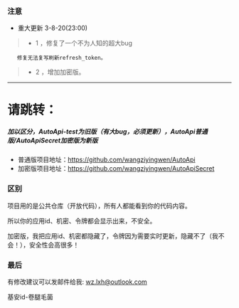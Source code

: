 ### 注意 ###
* 重大更新 3-8-20(23:00)
>- 1 ，修复了一个不为人知的超大bug

       修复无法复写刷新refresh_token。 
>- 2 ，增加加密版。
-------------------
# 请跳转：
##### 加以区分，AutoApi-test为旧版（有大bug，必须更新），AutoApi普通版/AutoApiSecret加密版为新版
* 普通版项目地址：https://github.com/wangziyingwen/AutoApi
* 加密版项目地址：https://github.com/wangziyingwen/AutoApiSecret

### 区别 ###
项目用的是公共仓库（开放代码），所有人都能看到你的代码内容。

所以你的应用id、机密、令牌都会显示出来，不安全。

加密版，我把应用id、机密都隐藏了，令牌因为需要实时更新，隐藏不了（我不会！），安全性会高很多！

### 最后 ###
有修改建议可以发邮件给我:
wz.lxh@outlook.com
  
基安id-卷腿毛菌
